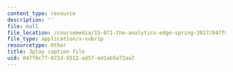 ```yaml
---
content_type: resource
description: ''
file: null
file_location: /coursemedia/15-071-the-analytics-edge-spring-2017/847f0c77872d5512ad57ed1ab5a72aa7_S-UZTbRqjeo.vtt
file_type: application/x-subrip
resourcetype: Other
title: 3play caption file
uid: 847f0c77-872d-5512-ad57-ed1ab5a72aa7
---
```


